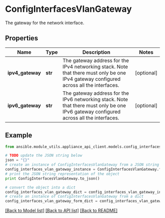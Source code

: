 # ConfigInterfacesVlanGateway

The gateway for the network interface.

## Properties
Name | Type | Description | Notes
------------ | ------------- | ------------- | -------------
**ipv4_gateway** | **str** | The gateway address for the IPv4 networking stack. Note that there must only be one IPv4 gateway configured across all the interfaces. | [optional] 
**ipv6_gateway** | **str** | The gateway address for the IPv6 networking stack. Note that there must only be one IPv6 gateway configured across all the interfaces. | [optional] 

## Example

```python
from ansible.module_utils.appliance_api_client.models.config_interfaces_vlan_gateway import ConfigInterfacesVlanGateway

# TODO update the JSON string below
json = "{}"
# create an instance of ConfigInterfacesVlanGateway from a JSON string
config_interfaces_vlan_gateway_instance = ConfigInterfacesVlanGateway.from_json(json)
# print the JSON string representation of the object
print ConfigInterfacesVlanGateway.to_json()

# convert the object into a dict
config_interfaces_vlan_gateway_dict = config_interfaces_vlan_gateway_instance.to_dict()
# create an instance of ConfigInterfacesVlanGateway from a dict
config_interfaces_vlan_gateway_form_dict = config_interfaces_vlan_gateway.from_dict(config_interfaces_vlan_gateway_dict)
```
[[Back to Model list]](../README.md#documentation-for-models) [[Back to API list]](../README.md#documentation-for-api-endpoints) [[Back to README]](../README.md)



